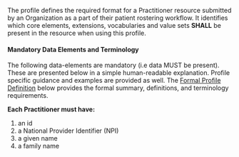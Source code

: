 The profile defines the required format for a Practitioner resource submitted by an Organization as a part of their patient rostering workflow.
It identifies which core elements, extensions, vocabularies and value sets **SHALL** be present in the resource when using this profile.

#### Mandatory Data Elements and Terminology

The following data-elements are mandatory (i.e data MUST be present).
These are presented below in a simple human-readable explanation. 
Profile specific guidance and examples are provided as well. 
The [Formal Profile Definition](#profile) below provides the formal summary, definitions, and terminology requirements.

**Each Practitioner must have:**

1. an id
1. a National Provider Identifier (NPI)
1. a given name
1. a family name
